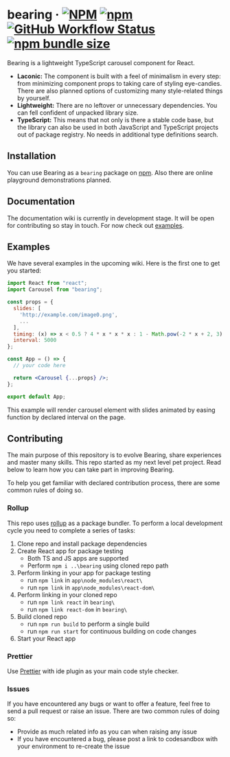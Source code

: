 # bearing &middot; [![NPM](https://img.shields.io/npm/l/bearing)](https://github.com/andrewbrodko/bearing/blob/master/LICENSE) [![npm](https://img.shields.io/npm/v/bearing)](https://www.npmjs.com/package/bearing) [![GitHub Workflow Status](https://img.shields.io/github/workflow/status/andrewbrodko/bearing/master?label=master)](https://github.com/andrewbrodko/bearing/tree/master) [![npm bundle size](https://img.shields.io/bundlephobia/min/bearing?label=unpacked%20size)](https://www.npmjs.com/package/bearing)

Bearing is a lightweight TypeScript carousel component for React.

- **Laconic:** The component is built with a feel of minimalism in every step: from minimizing component props to taking care of styling eye-candies. There are also planned options of customizing many style-related things by yourself.
- **Lightweight:** There are no leftover or unnecessary dependencies. You can fell confident of unpacked library size.
- **TypeScript:** This means that not only is there a stable code base, but the library can also be used in both JavaScript and TypeScript projects out of package registry. No needs in additional type definitions search.

## Installation

You can use Bearing as a `bearing` package on [npm](https://www.npmjs.com/package/bearing). Also there are online playground demonstrations planned.

## Documentation

The documentation wiki is currently in development stage. It will be open for contributing so stay in touch. For now check out [examples](https://github.com/andrewbrodko/bearing/blob/master/README.md#examples).

## Examples

We have several examples in the upcoming wiki. Here is the first one to get you started:

```jsx
import React from "react";
import Carousel from "bearing";

const props = {
  slides: [
    'http://example.com/image0.png',
    ...
  ],
  timing: (x) => x < 0.5 ? 4 * x * x * x : 1 - Math.pow(-2 * x + 2, 3) / 2,
  interval: 5000
};

const App = () => {
  // your code here

  return <Carousel {...props} />;
};

export default App;
```

This example will render carousel element with slides animated by easing function by declared interval on the page.

## Contributing

The main purpose of this repository is to evolve Bearing, share experiences and master many skills. This repo started as my next level pet project. Read below to learn how you can take part in improving Bearing.

To help you get familiar with declared contribution process, there are some common rules of doing so.

### Rollup

This repo uses [rollup](https://www.npmjs.com/package/rollup) as a package bundler. To perform a local development cycle you need to complete a series of tasks:

1. Clone repo and install package dependencies
2. Create React app for package testing
   - Both TS and JS apps are supported
   - Perform `npm i ..\bearing` using cloned repo path
3. Perform linking in your app for package testing
   - run `npm link` in `app\node_modules\react\`
   - run `npm link` in `app\node_modules\react-dom\`
4. Perform linking in your cloned repo
   - run `npm link react` in `bearing\`
   - run `npm link react-dom` in `bearing\`
5. Build cloned repo
   - run `npm run build` to perform a single build
   - run `npm run start` for continuous building on code changes
6. Start your React app

### Prettier

Use [Prettier](https://www.npmjs.com/package/prettier) with ide plugin as your main code style checker.

### Issues

If you have encountered any bugs or want to offer a feature, feel free to send a pull request or raise an issue. There are two common rules of doing so:

- Provide as much related info as you can when raising any issue
- If you have encountered a bug, please post a link to codesandbox with your environment to re-create the issue
